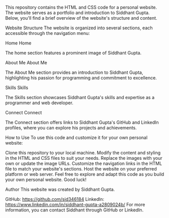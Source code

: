 This repository contains the HTML and CSS code for a personal website. The website serves as a portfolio and introduction to Siddhant Gupta. Below, you'll find a brief overview of the website's structure and content.

Website Structure
The website is organized into several sections, each accessible through the navigation menu:

Home
Home

The home section features a prominent image of Siddhant Gupta.

About Me
About Me

The About Me section provides an introduction to Siddhant Gupta, highlighting his passion for programming and commitment to excellence.

Skills
Skills

The Skills section showcases Siddhant Gupta's skills and expertise as a programmer and web developer.

Connect
Connect

The Connect section offers links to Siddhant Gupta's GitHub and LinkedIn profiles, where you can explore his projects and achievements.

How to Use
To use this code and customize it for your own personal website:

Clone this repository to your local machine.
Modify the content and styling in the HTML and CSS files to suit your needs.
Replace the images with your own or update the image URLs.
Customize the navigation links in the HTML file to match your website's sections.
Host the website on your preferred platform or web server.
Feel free to explore and adapt this code as you build your own personal website. Good luck!

Author
This website was created by Siddhant Gupta.

GitHub: https://github.com/sid346184
LinkedIn: https://www.linkedin.com/in/siddhant-gupta-a2809024b/
For more information, you can contact Siddhant through GitHub or LinkedIn.

